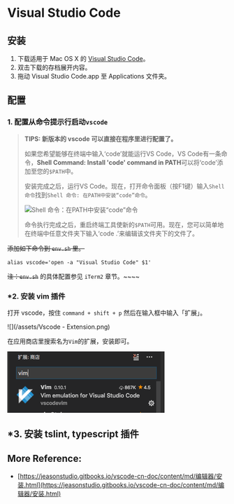 # Visual Studio Code

## 安装

1. 下载适用于 Mac OS X 的 [Visual Studio Code](https://go.microsoft.com/fwlink/?LinkID=534106)。
2. 双击下载的存档展开内容。
3. 拖动 Visual Studio Code.app 至 Applications 文件夹。

## 配置

### 1. 配置从命令提示行启动`vscode`

> **TIPS: 新版本的 vscode 可以直接在程序里进行配置了。**
>
> 如果您希望能够在终端中输入‘code’就能运行VS Code，VS Code有一条命令，**Shell Command: Install 'code' command in PATH**可以将‘code’添加至您的`$PATH`中。
>
> 安装完成之后，运行VS Code。现在，打开命令面板（按F1键）输入`Shell 命令`找到`Shell 命令: 在PATH中安装“code”命令`。
>
> ![](https://jeasonstudio.gitbooks.io/vscode-cn-doc/content/images/md_editor_setup_01.png "Shell 命令：在PATH中安装“code”命令")
>
> 命令执行完成之后，重启终端工具使新的`$PATH`可用。现在，您可以简单地在终端中任意文件夹下输入‘code .’来编辑该文件夹下的文件了。

~~添加如下命令到 ~~`env.sh` 里。~~~~

```
alias vscode='open -a "Visual Studio Code" $1'
```

~~注：`env.sh`~~ 的具体配置参见 `iTerm2` 章节。~~~~

### \*2. 安装 vim 插件

打开 vscode，按住 `command + shift + p` 然后在输入框中输入「扩展」。

![](/assets/Vscode - Extension.png)

在应用商店里搜索名为`Vim`的扩展，安装即可。

![](/assets/install-vim.png)

## \*3. 安装 tslint, typescript 插件

## More Reference:

* [https://jeasonstudio.gitbooks.io/vscode-cn-doc/content/md/编辑器/安装.html](https://jeasonstudio.gitbooks.io/vscode-cn-doc/content/md/编辑器/安装.html)



